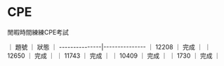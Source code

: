 # CPE
閒暇時間練練CPE考試

｜    題號     ｜    狀態     ｜
---------------|---------------
｜   12208   ｜    完成     ｜
｜   12650   ｜    完成     ｜
｜  11743    ｜    完成     ｜
｜  10409    ｜    完成     ｜
｜    1730    ｜    完成     ｜
